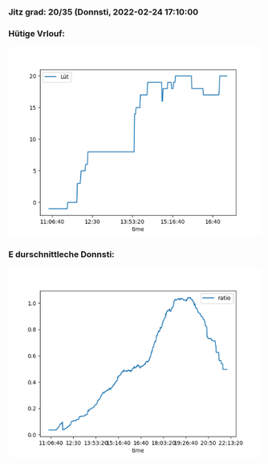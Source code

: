 ### Jitz grad: 20/35 (Donnsti, 2022-02-24 17:10:00

### Hütige Vrlouf:
![Graph](Today.png)

### E durschnittleche Donnsti:
![Graph](Donnsti.png)